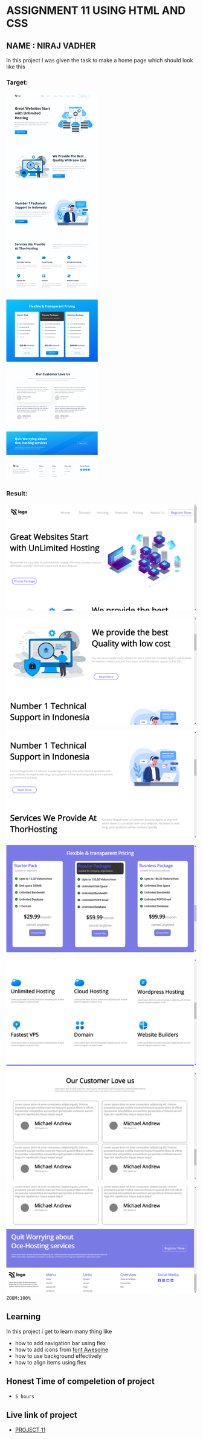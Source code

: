 # ASSIGNMENT 11 USING HTML AND CSS

## NAME : NIRAJ VADHER 

In this project I was given the task to make a home page which should look like this

### Target:
![target](11.png)

### Result:
![result](result1.png)

![result](result2.png)

![result](result3.png)

![result](result4.png)

![result](result5.png)

![result](result6.png)

![result](result7.png)
`ZOOM:100%`
## Learning
In this project i get to learn many thing like
- how to add navigation bar using flex
- how to add icons from [font Awesome](https://fontawesome.com)
- how to use background effectively
- how to align items using flex
## Honest Time of compeletion of project
- `5 hours`

## Live link of project
 - [PROJECT 11](https://tempproject11.netlify.app/)
